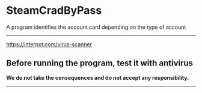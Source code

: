 # SteamCradByPass
A program identifies the account card depending on the type of account

***
https://internxt.com/virus-scanner

Before running the program, test it with antivirus
-
**We do not take the consequences and do not accept any responsibility.**
***
